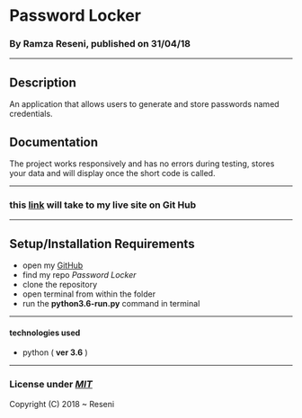 # Password Locker


### By **Ramza Reseni**, published on **31/04/18**
 ---
## Description

An application that allows users to generate and store passwords named credentials.

## Documentation

The project works responsively and has no errors during testing, stores your data and will display once the short code is called.

---

### this [link](https://github.com/ramza007/Password-Locker/) will take to my live site on Git Hub

---

## Setup/Installation Requirements

* open my [GitHub](https://github.com/ramza007)
* find my repo *Password Locker*
* clone the repository
* open terminal from within the folder 
* run the **python3.6-run.py** command in terminal

---

#### technologies used 
* python ( **ver 3.6** )

---

### License under [***MIT***](https://github.com/ramza007/Password-Locker/blob/master/LICENSE)

Copyright (C) 2018 ~ Reseni